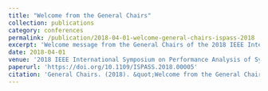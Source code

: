 ```yaml
---
title: "Welcome from the General Chairs"
collection: publications
category: conferences
permalink: /publication/2018-04-01-welcome-general-chairs-ispass-2018
excerpt: 'Welcome message from the General Chairs of the 2018 IEEE International Symposium on Performance Analysis of Systems and Software.'
date: 2018-04-01
venue: '2018 IEEE International Symposium on Performance Analysis of Systems and Software (ISPASS)'
paperurl: 'https://doi.org/10.1109/ISPASS.2018.00005'
citation: 'General Chairs. (2018). &quot;Welcome from the General Chairs.&quot; In <i>2018 IEEE International Symposium on Performance Analysis of Systems and Software (ISPASS)</i>, 9. https://doi.org/10.1109/ISPASS.2018.00005'
---
```

